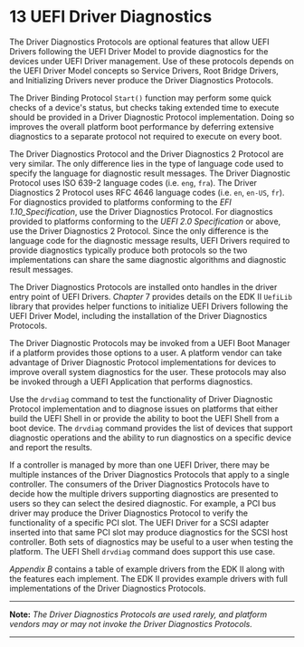 <!--- @file
  13 UEFI Driver Diagnostics

  Copyright (c) 2012-2018, Intel Corporation. All rights reserved.<BR>

  Redistribution and use in source (original document form) and 'compiled'
  forms (converted to PDF, epub, HTML and other formats) with or without
  modification, are permitted provided that the following conditions are met:

  1) Redistributions of source code (original document form) must retain the
     above copyright notice, this list of conditions and the following
     disclaimer as the first lines of this file unmodified.

  2) Redistributions in compiled form (transformed to other DTDs, converted to
     PDF, epub, HTML and other formats) must reproduce the above copyright
     notice, this list of conditions and the following disclaimer in the
     documentation and/or other materials provided with the distribution.

  THIS DOCUMENTATION IS PROVIDED BY TIANOCORE PROJECT "AS IS" AND ANY EXPRESS OR
  IMPLIED WARRANTIES, INCLUDING, BUT NOT LIMITED TO, THE IMPLIED WARRANTIES OF
  MERCHANTABILITY AND FITNESS FOR A PARTICULAR PURPOSE ARE DISCLAIMED. IN NO
  EVENT SHALL TIANOCORE PROJECT  BE LIABLE FOR ANY DIRECT, INDIRECT, INCIDENTAL,
  SPECIAL, EXEMPLARY, OR CONSEQUENTIAL DAMAGES (INCLUDING, BUT NOT LIMITED TO,
  PROCUREMENT OF SUBSTITUTE GOODS OR SERVICES; LOSS OF USE, DATA, OR PROFITS;
  OR BUSINESS INTERRUPTION) HOWEVER CAUSED AND ON ANY THEORY OF LIABILITY,
  WHETHER IN CONTRACT, STRICT LIABILITY, OR TORT (INCLUDING NEGLIGENCE OR
  OTHERWISE) ARISING IN ANY WAY OUT OF THE USE OF THIS DOCUMENTATION, EVEN IF
  ADVISED OF THE POSSIBILITY OF SUCH DAMAGE.

-->

# 13 UEFI Driver Diagnostics

The Driver Diagnostics Protocols are optional features that allow UEFI Drivers
following the UEFI Driver Model to provide diagnostics for the devices under
UEFI Driver management. Use of these protocols depends on the UEFI Driver Model
concepts so Service Drivers, Root Bridge Drivers, and Initializing Drivers
never produce the Driver Diagnostics Protocols.

The Driver Binding Protocol `Start()` function may perform some quick checks of
a device's status, but checks taking extended time to execute should be
provided in a Driver Diagnostic Protocol implementation. Doing so improves the
overall platform boot performance by deferring extensive diagnostics to a
separate protocol not required to execute on every boot.

The Driver Diagnostics Protocol and the Driver Diagnostics 2 Protocol are very
similar. The only difference lies in the type of language code used to specify
the language for diagnostic result messages. The Driver Diagnostic Protocol
uses ISO 639-2 language codes (i.e. `eng`, `fra`). The Driver Diagnostics 2
Protocol uses RFC 4646 language codes (i.e. `en`, `en-US`, `fr`). For
diagnostics provided to platforms conforming to the _EFI 1.10_Specification_, use the Driver Diagnostics Protocol. For diagnostics provided
to platforms conforming to the _UEFI 2.0 Specification_ or above, use the
Driver Diagnostics 2 Protocol. Since the only difference is the language code
for the diagnostic message results, UEFI Drivers required to provide
diagnostics typically produce both protocols so the two implementations can
share the same diagnostic algorithms and diagnostic result messages.

The Driver Diagnostics Protocols are installed onto handles in the driver entry
point of UEFI Drivers. _Chapter_ 7 provides details on the EDK II `UefiLib`
library that provides helper functions to initialize UEFI Drivers following the
UEFI Driver Model, including the installation of the Driver Diagnostics
Protocols.

The Driver Diagnostic Protocols may be invoked from a UEFI Boot Manager if a
platform provides those options to a user. A platform vendor can take advantage
of Driver Diagnostic Protocol implementations for devices to improve overall
system diagnostics for the user. These protocols may also be invoked through a
UEFI Application that performs diagnostics.

Use the `drvdiag` command to test the functionality of Driver Diagnostic
Protocol implementation and to diagnose issues on platforms that either build
the UEFI Shell in or provide the ability to boot the UEFI Shell from a boot
device. The `drvdiag` command provides the list of devices that support
diagnostic operations and the ability to run diagnostics on a specific device
and report the results.

If a controller is managed by more than one UEFI Driver, there may be multiple
instances of the Driver Diagnostics Protocols that apply to a single
controller. The consumers of the Driver Diagnostics Protocols have to decide
how the multiple drivers supporting diagnostics are presented to users so they
can select the desired diagnostic. For example, a PCI bus driver may produce
the Driver Diagnostics Protocol to verify the functionality of a specific PCI slot. The UEFI Driver for a SCSI adapter inserted into that same PCI slot may produce diagnostics for the SCSI host controller. Both sets of diagnostics may be useful to a user when testing the platform. The UEFI Shell `drvdiag` command does support this use case.

_Appendix B_ contains a table of example drivers from the EDK II along with the
features each implement. The EDK II provides example drivers with full
implementations of the Driver Diagnostics Protocols.

**********
**Note:** _The Driver Diagnostics Protocols are used rarely, and platform
vendors may or may not invoke the Driver Diagnostics Protocols._
**********
